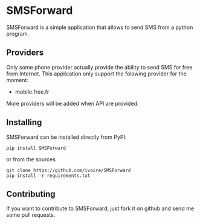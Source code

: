 SMSForward
==========

SMSForward is a simple application that allows to send SMS from a python program.


Providers
---------

Only some phone provider actually provide the ability to send SMS for free from
Internet. This application only support the folowing provider for the moment:

 * mobile.free.fr

More providers will be added when API are provided.


Installing
----------

SMSForward can be installed directly from PyPI:

    pip install SMSForward

or from the sources

    git clone https://github.com/ivoire/SMSForward
    pip install -r requirements.txt


Contributing
------------

If you want to contribute to SMSForward, just fork it on github and send
me some pull requests.
